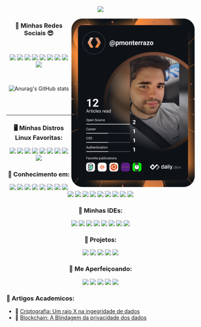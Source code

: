 <div align="center">
  <img src="https://i.imgur.com/etkRm5o.gif">
  

<a href="https://app.daily.dev/pmonterrazo"><img src="https://github.com/pmonterrazo/pmonterrazo/blob/main/devcard.svg" width="330" align="right" alt="Philipe Monterrazo's Dev Card"/></a>

<div align="center"> 
  
### 💬 Minhas Redes Sociais 😎
 
<br>
  
[<img src="https://img.shields.io/badge/linkedin-%230077B5.svg?&style=for-the-badge&logo=linkedin&logoColor=white" />](https://www.linkedin.com/in/pmonterrazo/) 
[<img src = "https://img.shields.io/badge/Microsoft_Outlook-0078D4?style=for-the-badge&logo=microsoft-outlook&logoColor=white">](mailto:philipemonterrazo@outlook.com)
[<img src = "https://img.shields.io/badge/ProtonMail-8B89CC?style=for-the-badge&logo=protonmail&logoColor=white">](mailto:pmonterrazo.dev@protonmail.com)
[<img src="https://img.shields.io/badge/Gmail-D14836?style=for-the-badge&logo=gmail&logoColor=white" />](mailto:pmonterrazo.dev@gmail.com) 
[<img src = "https://img.shields.io/badge/Telegram-2CA5E0?style=for-the-badge&logo=telegram&logoColor=white">](https://t.me/pmonterrazo)
[<img src = "https://img.shields.io/badge/icq_new-black?style=for-the-badge&logo=icq&logolColor=42F425">](https://icq.im/pmonterrazo)
[<img src="https://img.shields.io/badge/medium-%2312100E.svg?&style=for-the-badge&logo=medium&logoColor=white" />](https://medium.com/pmonterrazo) 
[<img src = "https://img.shields.io/badge/instagram-%23E4405F.svg?&style=for-the-badge&logo=instagram&logoColor=white">](https://www.instagram.com/philipe.monterrazzo/)
[<img src = "https://img.shields.io/badge/Buy_Me_A_Coffee-FFDD00?style=for-the-badge&logo=buy-me-a-coffee&logoColor=black">](https://nubank.com.br/pagar/1imwjo/VKeok90AsV)
  
</div>

  </div>

<div align="center">
  
<br>
  
![Anurag's GitHub stats](https://github-readme-stats.vercel.app/api?username=pmonterrazo&anuraghazra&show_icons=true&theme=radical)
  
</div>


<br>
<br>
<hr>


<div align="center">
   
### 🖥️ Minhas Distros Linux Favoritas:

[<img src = "https://img.shields.io/badge/Debian-A81D33?style=for-the-badge&logo=debian&logoColor=white">](https://www.debian.org/index.pt.html)
[<img src = "https://img.shields.io/badge/Deepin-007CFF?style=for-the-badge&logo=deepin&logoColor=white">](https://www.deepin.org/index/en)
[<img src = "https://img.shields.io/badge/Fedora-294172?style=for-the-badge&logo=fedora&logoColor=white">](https://getfedora.org/pt_BR/)
[<img src = "https://img.shields.io/badge/Kali_Linux-557C94?style=for-the-badge&logo=kali-linux&logoColor=white">](https://www.kali.org/)
[<img src = "https://img.shields.io/badge/manjaro-35BF5C?style=for-the-badge&logo=manjaro&logoColor=white">](https://manjaro.org/)
[<img src = "https://img.shields.io/badge/Pop!_OS-48B9C7?style=for-the-badge&logo=Pop!_OS&logoColor=white">](https://pop.system76.com/)
[<img src = "https://img.shields.io/badge/Red%20Hat-EE0000?style=for-the-badge&logo=redhat&logoColor=white">](https://www.redhat.com/pt-br)
[<img src = "https://img.shields.io/badge/SUSE-0C322C?style=for-the-badge&logo=SUSE&logoColor=white">](https://www.opensuse.org/)
[<img src = "https://img.shields.io/badge/Ubuntu-E95420?style=for-the-badge&logo=ubuntu&logoColor=white">](https://ubuntu.com/download)

</div>
  

<div align="center">
  
### 👾 Conhecimento em:
  
<img src="https://img.shields.io/badge/Java-ED8B00?style=for-the-badge&logo=java&logoColor=white"/>
<img src="https://img.shields.io/badge/Kotlin-0095D5?&style=for-the-badge&logo=kotlin&logoColor=white"/>
<img src="https://img.shields.io/badge/Node.js-43853D?style=for-the-badge&logo=node.js&logoColor=white"/>
<img src="https://img.shields.io/badge/JavaScript-F7DF1E?style=for-the-badge&logo=javascript&logoColor=black"/>
<img src="https://img.shields.io/badge/Python-3776AB?style=for-the-badge&logo=python&logoColor=white"/>
<img src="https://img.shields.io/badge/Shell_Script-121011?style=for-the-badge&logo=gnu-bash&logoColor=white"/>
<img src="https://img.shields.io/badge/CSS3-1572B6?style=for-the-badge&logo=css3&logoColor=white"/>
<img src="https://img.shields.io/badge/HTML5-E34F26?style=for-the-badge&logo=html5&logoColor=white"/>
<img src="https://img.shields.io/badge/Bootstrap-563D7C?style=for-the-badge&logo=bootstrap&logoColor=white"/>
<img src="https://img.shields.io/badge/MySQL-00000F?style=for-the-badge&logo=mysql&logoColor=white"/>
<img src="https://img.shields.io/badge/PostgreSQL-316192?style=for-the-badge&logo=postgresql&logoColor=white"/>
<img src="https://img.shields.io/badge/MongoDB-4EA94B?style=for-the-badge&logo=mongodb&logoColor=white"/>
<img src="https://img.shields.io/badge/SQLite-07405E?style=for-the-badge&logo=sqlite&logoColor=white"/>
<img src="https://img.shields.io/badge/Amazon_AWS-232F3E?style=for-the-badge&logo=amazon-aws&logoColor=white"/>
<img src="https://img.shields.io/badge/Microsoft_Excel-217346?style=for-the-badge&logo=microsoft-excel&logoColor=white"/>
<img src="https://img.shields.io/badge/Spring-6DB33F?style=for-the-badge&logo=spring&logoColor=white"/>
<img src="https://img.shields.io/badge/Express.js-404D59?style=for-the-badge"/>
  
</div>
  
  


<div align="center">
  
### 💎 Minhas IDEs:
  
<img src="https://img.shields.io/badge/apache%20netbeans-1B6AC6?style=for-the-badge&logo=apache%20netbeans%20IDE&logoColor=white"/>
<img src="https://img.shields.io/badge/Atom-66595C?style=for-the-badge&logo=Atom&logoColor=white"/>
<img src="https://img.shields.io/badge/Eclipse-2C2255?style=for-the-badge&logo=eclipse&logoColor=white"/>
<img src="https://img.shields.io/badge/IntelliJ_IDEA-000000.svg?style=for-the-badge&logo=intellij-idea&logoColor=white"/>
<img src="https://img.shields.io/badge/Notepad++-90E59A.svg?style=for-the-badge&logo=notepad%2B%2B&logoColor=black"/>
<img src="https://img.shields.io/badge/PyCharm-000000.svg?&style=for-the-badge&logo=PyCharm&logoColor=white"/>
<img src="https://img.shields.io/badge/sublime_text-%23575757.svg?&style=for-the-badge&logo=sublime-text&logoColor=important"/>
<img src="https://img.shields.io/badge/Visual_Studio_Code-0078D4?style=for-the-badge&logo=visual%20studio%20code&logoColor=white"/>

  
</div>


<div align="center">
    
### 🎯 Projetos:
  
[<img src = "https://img.shields.io/badge/Site-OpenYourMind-%237159c1?style=for-the-badge&logo=ghost">](https://www.opensuse.org/)
[<img src = "https://img.shields.io/badge/Forum-HelpMyLinux-%237159c1?style=for-the-badge&logo=Linux">](https://ubuntu.com/download)
<img src = "https://img.shields.io/badge/Ebook-JavaParaIniciantes-F15B2A?style=for-the-badge&logo=mdBook&logoColor=white">
<img src="https://img.shields.io/badge/EBook-CybersecurityDescomplicado-90E59A.svg?style=for-the-badge&logo=mdBook&logoColor=white"/>
<img src="https://img.shields.io/badge/EBook-LogicadeProgramaçãoParaCrianças-1B6AC6?style=for-the-badge&logo=mdBook&logoColor=white"/>
  
</div>



<div align="center">

### 📑 Me Aperfeiçoando:
  
<img src="https://img.shields.io/badge/Java-ED8B00?style=for-the-badge&logo=java&logoColor=white"/>
<img src="https://img.shields.io/badge/HTML5-E34F26?style=for-the-badge&logo=html5&logoColor=white"/>
<img src="https://img.shields.io/badge/CSS3-1572B6?style=for-the-badge&logo=css3&logoColor=white"/>
<img src="https://img.shields.io/badge/Kotlin-0095D5?&style=for-the-badge&logo=kotlin&logoColor=white"/>
<img src="https://img.shields.io/badge/Amazon_AWS-232F3E?style=for-the-badge&logo=amazon-aws&logoColor=white"/>

</div>

### 🧠 Artigos Academicos:
  
- 🔏 <a href="https://drive.google.com/file/d/1_hVAd9qG3ZMo0m-DHwqvGPuHSul2cz2I/view?usp=sharing"> Criptografia: Um raio X na ingegridade de dados  </a>
- 🔗 <a href="https://drive.google.com/file/d/1zb6r4MmT5Ic1TqnvKtHLUruHkOnOiwSY/view?usp=sharing"> Blockchain: A Blindagem da privacidade dos dados </a>
  
  
</div>

